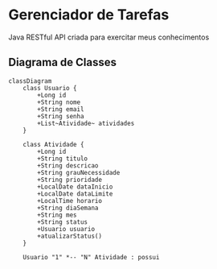 # Gerenciador de Tarefas
Java RESTful API criada para exercitar meus conhecimentos

## Diagrama de Classes

```mermaid
classDiagram
    class Usuario {
        +Long id
        +String nome
        +String email
        +String senha
        +List~Atividade~ atividades
    }
    
    class Atividade {
        +Long id
        +String titulo
        +String descricao
        +String grauNecessidade
        +String prioridade
        +LocalDate dataInicio
        +LocalDate dataLimite
        +LocalTime horario
        +String diaSemana
        +String mes
        +String status
        +Usuario usuario
        +atualizarStatus()
    }

    Usuario "1" *-- "N" Atividade : possui
```
